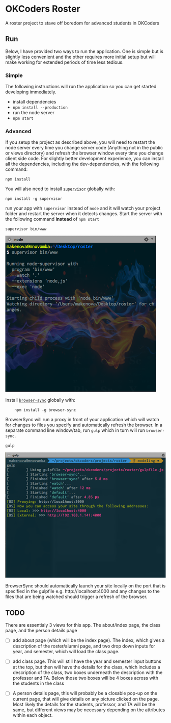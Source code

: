 # OKCoders Roster

A roster project to stave off boredom for advanced students in OKCoders

## Run
Below, I have provided two ways to run the application. One is simple but is
slightly less convenient and the other requires more initial setup but will
make working for extended periods of time less tedious.

### Simple
The following instructions will run the application so you can get started
developing immediately.
 * install dependencies
  * `npm install --production`
 * run the node server
  * `npm start`

### Advanced
If you setup the project as described above, you will need to restart the node
server every time you change server code (Anything not in the public or views
directory) and refresh the browser window every time you change client side code.
For slightly better development experience, you can install all the dependencies,
including the dev-dependencies, with the following command:

    npm install

You will also need to install [`supervisor`](https://github.com/isaacs/node-supervisor)
globally with:

    npm install -g supervisor

run your app with `supervisor` instead of `node` and it will watch your project
folder and restart the server when it detects changes. Start the server
with the following command **instead** of `npm start`

    supervisor bin/www

![supervisor](./public/img/supervisor.png)

Install [`browser-sync`](https://github.com/shakyShane/browser-sync) globally with:

		npm install -g browser-sync

BrowserSync will run a proxy in front of your application which will watch
for changes to files you specify and automatically refresh the browser. In a
separate command line window/tab, run `gulp` which in turn will run
`browser-sync`.

    gulp

![bsync](./public/img/bsync.png)

BrowserSync should automatically launch your site locally on the port that is
specified in the gulpfile e.g. http://localhost:4000 and any changes to the files
that are being watched should trigger a refresh of the browser.

## TODO

There are essentialy 3 views for this app. The about/index page, the class page, and the person details page

- [ ] add about page (which will be the index page).  The index, which gives a description of the roster/alumni page, and two drop down inputs for year, and semester, which will load the class page.
- [ ] add class page. This will still have the year and semester input buttons at the top, but then will have the details for the class, which includes a description of the class, two boxes underneath the description with the professor and TA. Below those two boxes will be 4 boxes across with the students in the class
- [ ] A person details page, this will probably be a closable pop-up on the current page, that will give details on any picture clicked on the page. Most likely the details for the students, professor, and TA will be the same, but different views may be necessary depending on the attributes within each object.



